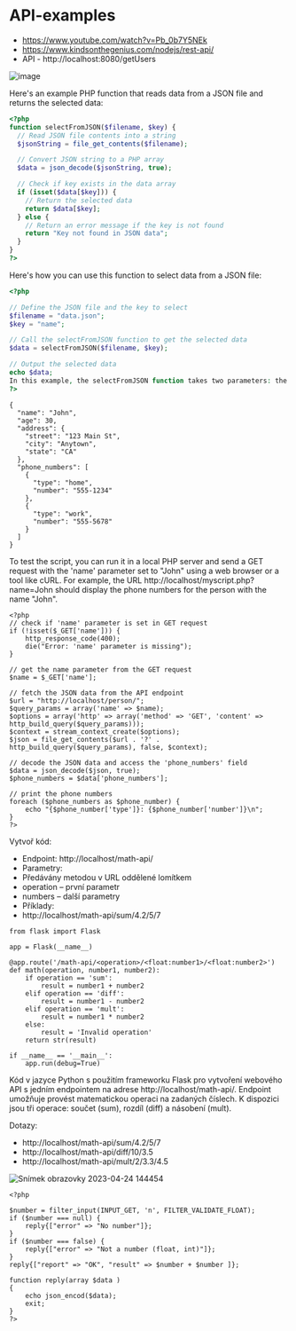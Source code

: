 # API-examples
- https://www.youtube.com/watch?v=Pb_0b7Y5NEk
- https://www.kindsonthegenius.com/nodejs/rest-api/
- API - http://localhost:8080/getUsers


![image](https://user-images.githubusercontent.com/92713632/234040868-14923741-fedf-455f-a618-d72292c43c30.png)



Here's an example PHP function that reads data from a JSON file and returns the selected data:
```php
<?php
function selectFromJSON($filename, $key) {
  // Read JSON file contents into a string
  $jsonString = file_get_contents($filename);

  // Convert JSON string to a PHP array
  $data = json_decode($jsonString, true);

  // Check if key exists in the data array
  if (isset($data[$key])) {
    // Return the selected data
    return $data[$key];
  } else {
    // Return an error message if the key is not found
    return "Key not found in JSON data";
  }
}
?>
```
Here's how you can use this function to select data from a JSON file:

```php
<?php

// Define the JSON file and the key to select
$filename = "data.json";
$key = "name";

// Call the selectFromJSON function to get the selected data
$data = selectFromJSON($filename, $key);

// Output the selected data
echo $data;
In this example, the selectFromJSON function takes two parameters: the name of the JSON file and the key to select. The function reads the JSON file contents into a string, decodes the JSON string into a PHP array, and checks if the selected key exists in the array. If the key is found, the function returns the corresponding data. If the key is not found, the function returns an error message.
?>
```

```
{
  "name": "John",
  "age": 30,
  "address": {
    "street": "123 Main St",
    "city": "Anytown",
    "state": "CA"
  },
  "phone_numbers": [
    {
      "type": "home",
      "number": "555-1234"
    },
    {
      "type": "work",
      "number": "555-5678"
    }
  ]
}
```
To test the script, you can run it in a local PHP server and send a GET request with the 'name' parameter set to "John" using a web browser or a tool like cURL. For example, the URL http://localhost/myscript.php?name=John should display the phone numbers for the person with the name "John".


```
<?php
// check if 'name' parameter is set in GET request
if (!isset($_GET['name'])) {
    http_response_code(400);
    die("Error: 'name' parameter is missing");
}

// get the name parameter from the GET request
$name = $_GET['name'];

// fetch the JSON data from the API endpoint
$url = "http://localhost/person/";
$query_params = array('name' => $name);
$options = array('http' => array('method' => 'GET', 'content' => http_build_query($query_params)));
$context = stream_context_create($options);
$json = file_get_contents($url . '?' . http_build_query($query_params), false, $context);

// decode the JSON data and access the 'phone_numbers' field
$data = json_decode($json, true);
$phone_numbers = $data['phone_numbers'];

// print the phone numbers
foreach ($phone_numbers as $phone_number) {
    echo "{$phone_number['type']}: {$phone_number['number']}\n";
}
?>
```



Vytvoř kód: 

- Endpoint: http://localhost/math-api/
- Parametry:
- Předávány metodou v URL oddělené lomítkem
- operation – první parametr
- numbers – další parametry
- Příklady:
- http://localhost/math-api/sum/4.2/5/7

```
from flask import Flask

app = Flask(__name__)

@app.route('/math-api/<operation>/<float:number1>/<float:number2>')
def math(operation, number1, number2):
    if operation == 'sum':
        result = number1 + number2
    elif operation == 'diff':
        result = number1 - number2
    elif operation == 'mult':
        result = number1 * number2
    else:
        result = 'Invalid operation'
    return str(result)

if __name__ == '__main__':
    app.run(debug=True)
``` 
   
    
Kód v jazyce Python s použitím frameworku Flask pro vytvoření webového API s jedním endpointem na adrese http://localhost/math-api/. Endpoint umožňuje provést matematickou operaci na zadaných číslech. K dispozici jsou tři operace: součet (sum), rozdíl (diff) a násobení (mult). 

Dotazy:  
- http://localhost/math-api/sum/4.2/5/7
- http://localhost/math-api/diff/10/3.5
- http://localhost/math-api/mult/2/3.3/4.5

![Snímek obrazovky 2023-04-24 144454](https://user-images.githubusercontent.com/92713632/234103123-26848c5f-4797-4970-be3e-2c9f9eaf7ff3.jpg)

``` 
<?php

$number = filter_input(INPUT_GET, 'n', FILTER_VALIDATE_FLOAT);
if ($number === null) {
    reply{["error" => "No number"]};
}
if ($number === false) {
    reply{["error" => "Not a number (float, int)"]};
}
reply{["report" => "OK", "result" => $number + $number ]};

function reply(array $data )
{
    echo json_encod($data);
    exit;
}
?>
``` 

